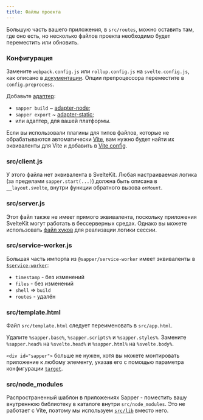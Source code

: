 ```yaml
---
title: Файлы проекта
---
```


Большую часть вашего приложения, в `src/routes`, можно оставить там, где оно есть, но несколько файлов проекта необходимо будет переместить или обновить.

### Конфигурация

Замените `webpack.config.js` или `rollup.config.js` на `svelte.config.js`, как описано в [документации](/docs#konfiguracziya). Опции препроцессора переместите в `config.preprocess`.

Добавьте [адаптер](/docs#adaptery): 
* `sapper build` ~ [adapter-node](https://github.com/sveltejs/kit/tree/master/packages/adapter-node);
* `sapper export` ~ [adapter-static](https://github.com/sveltejs/kit/tree/master/packages/adapter-static);
* или адаптер, для вашей платформы.

Если вы использовали плагины для типов файлов, которые не обрабатываются автоматически [Vite](https://vitejs.dev), вам нужно будет найти их эквиваленты для Vite и добавить в [Vite config](/docs#konfiguracziya-vite).

### src/client.js

У этого файла нет эквивалента в SvelteKit. Любая настраиваемая логика (за пределами `sapper.start(...)`) должна быть описана в `__layout.svelte`, внутри функции обратного вызова `onMount`.

### src/server.js

Этот файл также не имеет прямого эквивалента, поскольку приложения SvelteKit могут работать в бессерверных средах. Однако вы можете использовать [файл хуков](/docs#huki) для реализации логики сессии.

### src/service-worker.js

Большая часть импорта из `@sapper/service-worker` имеет эквиваленты в [`$service-worker`](/docs#moduli-service-worker):

- `timestamp` - без изменений
- `files` - без изменений
- `shell` => `build`
- `routes` - удалён

### src/template.html

Файл `src/template.html` следует переименовать в `src/app.html`.

Удалите `%sapper.base%`, `%sapper.scripts%` и `%sapper.styles%`. Замените `%sapper.head%` на `%svelte.head%` и `%sapper.html%` на `%svelte.body%`.

`<div id="sapper">` больше не нужен, хотя вы можете монтировать приложение к любому элементу, указав его с помощью параметра конфигурации [`target`](/docs#konfiguracziya-target).

### src/node_modules

Распространенный шаблон в приложениях Sapper - поместить вашу внутреннюю библиотеку в каталоге внутри `src/node_modules`. Это не работает с Vite, поэтому мы используем [`src/lib`](/docs#moduli-lib) вместо него.